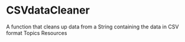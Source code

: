 # CSVdataCleaner
A function that cleans up data from a String containing the data in CSV format  Topics Resources
